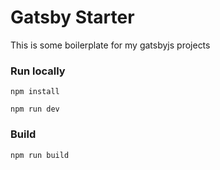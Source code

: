 # Gatsby Starter

This is some boilerplate for my gatsbyjs projects

### Run locally

```
npm install
```

```
npm run dev
```

### Build

```
npm run build
```
